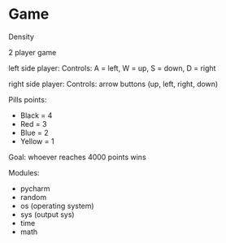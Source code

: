 # Game
Density 

2 player game

left side player: 
Controls: A = left, W = up, S = down, D = right

right side player: 
Controls: arrow buttons (up, left, right, down) 

Pills points: 
- Black = 4
- Red = 3
- Blue = 2
- Yellow = 1

Goal: whoever reaches 4000 points wins

Modules: 
- pycharm
- random
- os (operating system) 
- sys (output sys)
- time
- math
